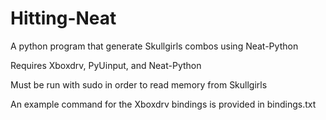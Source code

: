 # Hitting-Neat
A python program that generate Skullgirls combos using Neat-Python

Requires Xboxdrv, PyUinput, and Neat-Python

Must be run with sudo in order to read memory from Skullgirls

An example command for the Xboxdrv bindings is provided in bindings.txt
